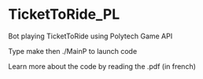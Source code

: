 # TicketToRide_PL
Bot playing TicketToRide using Polytech Game API

Type make then ./MainP to launch code

Learn more about the code by reading the .pdf (in french)
